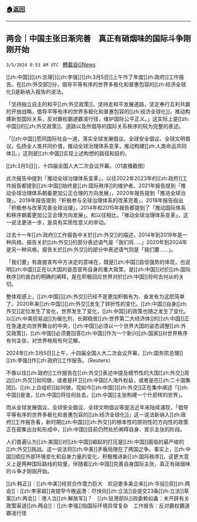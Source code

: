 ###  [:house:返回](README.md)
---


## 两会｜中国主张日渐完善　真正有硝烟味的国际斗争刚刚开始
`3/5/2024 8:53 AM UTC ` [轉載自GNews](https://gnews.org/articles/2366617)

[[zh:中国]][[zh:总理]][[zh:李强]][[zh:3月5日]]上午作了年度[[zh:政府]]工作报告。在[[zh:外交部]]分，倡导平等有序的世界多极化和普惠包容的[[zh:经济全球化]]是新纳入报告的说法。

「坚持独立自主的和平[[zh:外交政策]]，坚持走和平发展道路，坚定奉行互利共赢的开放战略，倡导平等有序的世界多极化和普惠包容的[[zh:经济全球化]]，推动构建新型国际关系，反对霸权霸道霸凌行径，维护国际公平正义。」这实际上是[[zh:中国]]的[[zh:外交政策]]、道路以及所倡导的国际关系秩序的较为完整的表述。

「[[zh:中国]]愿同国际社会一道，落实全球发展倡议、全球安全倡议、全球文明倡议，弘扬全人类共同价值，推动全球治理体系变革，推动构建[[zh:人类命运共同体]]。」这则是[[zh:中国]]实现上述构想的路径和目的。

[[zh:3月5日]]，十四届全国人大二次会议开幕。（01直播截图）

此次报告中提到「推动全球治理体系变革」，以往2022年2023年的[[zh:政府]]工作报告都提到[[zh:中国]]始终是[[zh:国际秩序]]的维护者。2021年报告提到「推动全球治理体系朝着更加公正合理的方向发展」，2020年报告提到「推进全球治理」，2019年报告提到「积极参与全球治理体系的改革完善」，2018年报告指出「积极参与改革完善全球治理」，2014年和2015年报告都提到了「推动国际体系和秩序朝着更加公正合理方向发展」。和以往相比，「推动全球治理体系变革」，这一说法更进一步，是具有实质性意义的举动。

过去十一年[[zh:政府]]工作报告中关於[[zh:外交]]的描述，2014年到2019年是一种风格，报告关於[[zh:外交]]的部分表述语气是「我们将.....」2020年到2024年是另一种风格，报告关於[[zh:外交]]的部分中表述语气则是「我们要......」。

「我们要」有直接宣布中方决定的意味在，既是[[zh:中国]]自信强势的体现，也说明[[zh:中国]]正在以大国的姿态宣布自身的重大政策，是[[zh:中国]]对於[[zh:国际秩序]]的直白的明确的阐释，是在积极回应世界对於[[zh:中国]]将何去何从的关切。

整体观感上，[[zh:中国]][[zh:外交]]已经不是更加积极有为、奋发有为这麽简单了。2020年来[[zh:中国]][[zh:外交]]发生了转折性的变化。[[zh:中国]]自身[[zh:外交]]定位发生了变化，世界发生了变化，[[zh:中国]]的政策也随之发生了变化。以[[zh:中美贸易战]]为催化剂，长期稳居[[zh:世界第二大经济体]]的[[zh:中国]]正在急速走向世界舞台的中央，[[zh:中国]]必须以一个世界大国的姿态调整[[zh:外交政策]]，[[zh:中国]]必须要回答[[zh:中国]]作为一个新兴[[zh:国家]]对世界秩序有何主张，对世界格局有何见解。

2024年[[zh:3月5日]]上午，十四届全国人大二次会议开幕，[[zh:国务院总理]][[zh:李强]]作[[zh:政府]]工作报告。（Reuters）

不像以往[[zh:政府]]工作报告在[[zh:外交]]表述中提及细节性的大国[[zh:外交]]周边[[zh:外交]]如何做，或者是扞卫[[zh:中国]]人海外权益，或者是在[[zh:二十国集团]]、[[zh:上合组织]]如何做，现如今[[zh:中国]][[zh:外交]]正在集中阐述「[[zh:中国]]是谁，[[zh:中国]]将往何处去，[[zh:中国]]主张构建一个什麽样的世界」。

而从全球发展倡议、全球安全倡议、全球文明倡议等提法近年来陆续涌现，「倡导平等有序的世界多极化和普惠包容的[[zh:经济全球化]]」这一说法新纳入[[zh:政府]]工作报告看，新时期[[zh:中国]][[zh:外交]]的根本性的原则性的方向性的政策正在密集出台和形成中，[[zh:中国]]目前仍然处於阐释自身、宣示主张的阶段。

人们普遍认为[[zh:美国]]对[[zh:中国]]崛起的打压是[[zh:中国]]面临的最严峻的[[zh:外交]]挑战。这一说法将[[zh:中美]]矛盾局限在了两国之争。事实上，[[zh:中国]]顺应外部环境变化和自身力量的变化，积极推进新[[zh:国际秩序]]，这更大意义上是两种国际路线的较量，伴随着[[zh:中国]]完善自身国际主张，真正有硝烟味的斗争才刚刚开始。

[[zh:韩正]]：[[zh:中美]]经贸合作潜力巨大　欢迎更多美企来[[zh:华投]]资[[zh:两会]]｜[[zh:李家超]]突提早今晚返港：尽快向[[zh:立法]]会提交23条[[zh:立法]]草案[[zh:两会]]｜港人当[[zh:解放军]]？　[[zh:驻港部队]]政委赖如鑫：未开辟有关政策渠道[[zh:两会]]｜[[zh:李强]]指国际环境异常复杂　工作报告：反对霸权霸道霸凌行径
